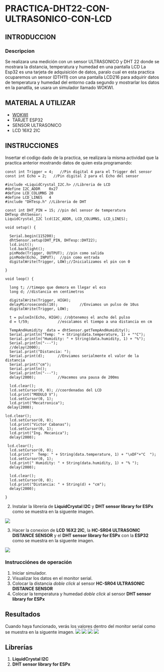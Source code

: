 # PRACTICA-DHT22-CON-ULTRASONICO-CON-LCD
## INTRODUCCION 
### Descripcion 
Se realizara una medición con un sensor ULTRASONICO y DHT 22 donde se mostrara la distancia, temperatura y humedad en una pantalla LCD 
La Esp32 es una tarjeta de adquisición de datos, paralo cual en esta practica ocuparemos un sensor (DTH11) con una pantalla LCD216 para adquirir datos de temperatura y humedad del entorno cada segundo y mostrarlar los datos en la panatlla, se usara un simulador llamado WOKWI.
## MATERIAL A UTILIZAR
- [WOKWI](https://wokwi.com/projects/new/esp32)
- TARJET ESP32
- SENSOR ULTRASONICO
- LCD 16X2 2IC
## INSTRUCCIONES
Insertar el codigo dado de la practica, se realizara la misma actividad que la practica anterior mostrando datos de quien esta programando:


```
const int Trigger = 4;   //Pin digital 4 para el Trigger del sensor
const int Echo = 2;   //Pin digital 2 para el Echo del sensor

#include <LiquidCrystal_I2C.h> //Libreria de LCD
#define I2C_ADDR    0x27
#define LCD_COLUMNS 20
#define LCD_LINES   4
#include "DHTesp.h" //Libreria de DHT

const int DHT_PIN = 15; //pin del sensor de temperatura
DHTesp dhtSensor;
LiquidCrystal_I2C lcd(I2C_ADDR, LCD_COLUMNS, LCD_LINES);

void setup() {

  Serial.begin(115200);
  dhtSensor.setup(DHT_PIN, DHTesp::DHT22);
  lcd.init();
  lcd.backlight();
  pinMode(Trigger, OUTPUT); //pin como salida
  pinMode(Echo, INPUT);  //pin como entrada
  digitalWrite(Trigger, LOW);//Inicializamos el pin con 0

}

void loop() {

  long t; //timepo que demora en llegar el eco
  long d; //distancia en centimetros

  digitalWrite(Trigger, HIGH);
  delayMicroseconds(10);          //Enviamos un pulso de 10us
  digitalWrite(Trigger, LOW);
  
  t = pulseIn(Echo, HIGH); //obtenemos el ancho del pulso
  d = t/59;             //escalamos el tiempo a una distancia en cm
 
  TempAndHumidity  data = dhtSensor.getTempAndHumidity();
  Serial.println("Temp: " + String(data.temperature, 1) + "°C");
  Serial.println("Humidity: " + String(data.humidity, 1) + "%");
  Serial.println("---");
  //delay(2000); 
  Serial.print("Distancia: ");
  Serial.print(d);      //Enviamos serialmente el valor de la distancia
  Serial.print("cm");
  Serial.println();
  Serial.println("---");
  delay(2000);          //Hacemos una pausa de 200ms

  lcd.clear(); 
  lcd.setCursor(0, 0); //coordenadas del LCD 
  lcd.print("MODULO V");
  lcd.setCursor(0, 1);
  lcd.print("Mecatronica");
 delay(2000);

lcd.clear();
  lcd.setCursor(0, 0);
  lcd.print("Victor Cabanas");
  lcd.setCursor(0, 1);
  lcd.print("Ing. Mecanica");
  delay(2000);

 lcd.clear(); 
  lcd.setCursor(0, 0);
  lcd.print("  Temp: " + String(data.temperature, 1) + "\xDF"+"C  ");
  lcd.setCursor(0, 1);
  lcd.print(" Humidity: " + String(data.humidity, 1) + "% ");
  delay(2000);

  lcd.clear();
  lcd.setCursor(0, 0);
  lcd.print("Distancia: " + String(d) + "cm");
  delay(2000);

}
```
2. Instalar la libreria de **LiquidCrystal I2C** y  **DHT sensor library for ESPx** como se muestra en la siguente imagen.

![](https://github.com/Victor-Cabanas-99/PRACTICA-DHT22-CON-ULTRASONICO-CON-LCD/blob/main/SENSOR%20ULTRASONICO%20CON%20DHT22%20Y%20LCD%20LIBRERIA.PNG?raw=true)

3. Hacer la conexion de **LCD 16X2 2IC**, la **HC-SR04 ULTRASONIC DISTANCE SENSOR** y el **DHT sensor library for ESPx** con la **ESP32** como se muestra en la siguente imagen.

![](https://github.com/Victor-Cabanas-99/PRACTICA-DHT22-CON-ULTRASONICO-CON-LCD/blob/main/SENSOR%20ULTRASONICO%20CON%20DHT22%20Y%20LCD%20CONEXCION.PNG?raw=true)

### Instrucciónes de operación

1. Iniciar simulador.
2. Visualizar los datos en el monitor serial.
3. Colocar la distancia *doble click* al sensor **HC-SR04 ULTRASONIC DISTANCE SENSOR**
4. Colocar la temperatura y humedad *doble click* al sensor **DHT sensor library for ESPx**

## Resultados

Cuando haya funcionado, verás los valores dentro del monitor serial como se muestra en la siguente imagen.
![](https://github.com/Victor-Cabanas-99/PRACTICA-DHT22-CON-ULTRASONICO-CON-LCD/blob/main/SENSOR%20ULTRASONICO%20CON%20DHT22%20Y%20LCD%20RESULTADO%201.PNG?raw=true)
![](https://github.com/Victor-Cabanas-99/PRACTICA-DHT22-CON-ULTRASONICO-CON-LCD/blob/main/SENSOR%20ULTRASONICO%20CON%20DHT22%20Y%20LCD%20RESULTADO%202.PNG?raw=true)
![](https://github.com/Victor-Cabanas-99/PRACTICA-DHT22-CON-ULTRASONICO-CON-LCD/blob/main/SENSOR%20ULTRASONICO%20CON%20DHT22%20Y%20LCD%20RESULTADO%203.PNG?raw=true)
![](https://github.com/Victor-Cabanas-99/PRACTICA-DHT22-CON-ULTRASONICO-CON-LCD/blob/main/SENSOR%20ULTRASONICO%20CON%20DHT22%20Y%20LCD%20RESULTADO%204.PNG?raw=true)
## Librerías

1. **LiquidCrystal I2C**
2. **DHT sensor library for ESPx**

